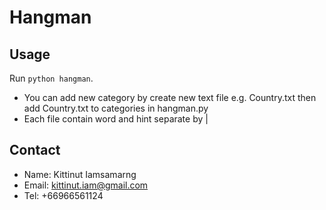 # Hangman

## Usage
Run `python hangman`.
- You can add new category by create new text file e.g. Country.txt then add Country.txt to categories in hangman.py
- Each file contain word and hint separate by |

## Contact
- Name: Kittinut Iamsamarng
- Email: kittinut.iam@gmail.com
- Tel: +66966561124

